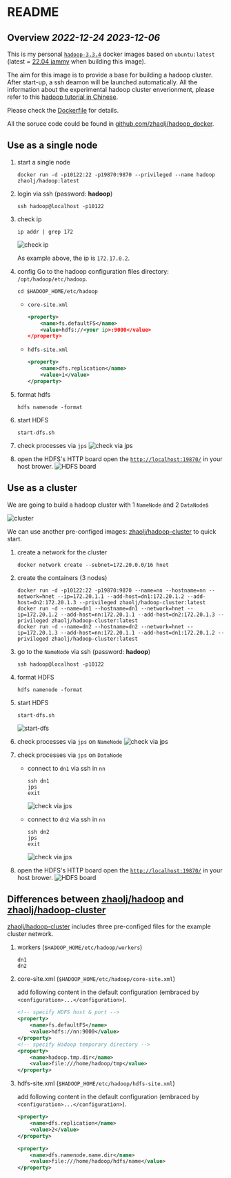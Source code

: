 # README

## Overview *2022-12-24* *2023-12-06*

This is my personal [`hadoop-3.3.4`](https://archive.apache.org/dist/hadoop/common/hadoop-3.3.4/hadoop-3.3.4.tar.gz) docker images based on `ubuntu:latest` (latest = [22.04 jammy](https://git.launchpad.net/cloud-images/+oci/ubuntu-base/tree/Dockerfile?h=refs/tags/dist-jammy-amd64-20221130&id=5107d90663ceb24789a9fa19136b0753c5651aa0) when building this image).

The aim for this image is to provide a base for building a hadoop cluster. After start-up, a ssh deamon will be launched automatically. All the information about the experimental hadoop cluster enverionment, please refer to this [hadoop tutorial in Chinese](https://www.runoob.com/w3cnote/hadoop-tutorial.html).

Please check the [Dockerfile](https://github.com/zhaolj/hadoop_docker/blob/main/docker/Dockerfile) for details.

All the soruce code could be found in [github.com/zhaolj/hadoop_docker](https://github.com/zhaolj/hadoop_docker).

## Use as a single node

1. start a single node

    ```shell
    docker run -d -p10122:22 -p19870:9870 --privileged --name hadoop zhaolj/hadoop:latest
    ```

1. login via ssh (password: **hadoop**)

    ```shell
    ssh hadoop@localhost -p10122
    ```

1. check ip

    ```shell
    ip addr | grep 172
    ```

    ![check ip](./imgs/check_ip.png "check ip")

    As example above, the ip is `172.17.0.2`.
1. config
    Go to the hadoop configuration files directory: `/opt/hadoop/etc/hadoop`.

    ```shell
    cd $HADOOP_HOME/etc/hadoop
    ```

    * `core-site.xml`

        ```xml
        <property>
            <name>fs.defaultFS</name>
            <value>hdfs://<your ip>:9000</value>
        </property>
        ```

    * `hdfs-site.xml`

        ```xml
        <property>
            <name>dfs.replication</name>
            <value>1</value>
        </property>
        ```

1. format hdfs

    ```shell
    hdfs namenode -format
    ```

1. start HDFS

    ```shell
    start-dfs.sh
    ```

1. check processes via `jps`
    ![check via jps](./imgs/jps.png "check via jps")

1. open the HDFS's HTTP board
    open the [`http://localhost:19870/`](http://localhost:19870/) in your host brower.
    ![HDFS board](./imgs/board.png "HDFS board")

## Use as a cluster

We are going to build a hadoop cluster with 1 `NameNode` and 2 `DataNode`s

![cluster](./imgs/hdfs-cluster-1.png "cluster")

We can use another pre-configed images: [zhaolj/hadoop-cluster](https://hub.docker.com/r/zhaolj/hadoop-cluster) to quick start.

1. create a network for the cluster

    ```shell
    docker network create --subnet=172.20.0.0/16 hnet
    ```

2. create the containers (3 nodes)

    ```shell
    docker run -d -p10122:22 -p19870:9870 --name=nn --hostname=nn --network=hnet --ip=172.20.1.1 --add-host=dn1:172.20.1.2 --add-host=dn2:172.20.1.3 --privileged zhaolj/hadoop-cluster:latest
    docker run -d --name=dn1 --hostname=dn1 --network=hnet --ip=172.20.1.2 --add-host=nn:172.20.1.1 --add-host=dn2:172.20.1.3 --privileged zhaolj/hadoop-cluster:latest
    docker run -d --name=dn2 --hostname=dn2 --network=hnet --ip=172.20.1.3 --add-host=nn:172.20.1.1 --add-host=dn1:172.20.1.2 --privileged zhaolj/hadoop-cluster:latest
    ```

3. go to the `NameNode` via ssh (password: **hadoop**)

    ```shell
    ssh hadoop@localhost -p10122
    ```

4. format HDFS

    ```shell
    hdfs namenode -format
    ```

5. start HDFS

    ```shell
    start-dfs.sh
    ```

    ![start-dfs](./imgs/start-dfs2.png "start-dfs")

6. check processes via `jps` on `NameNode`
    ![check via jps](./imgs/jps2.png "check via jps namenode")

7. check processes via `jps` on `DataNode`
    * connect to `dn1` via ssh in `nn`

        ```shell
        ssh dn1
        jps
        exit
        ```

        ![check via jps](./imgs/dn1.png "check via jps datanode")

    * connect to `dn2` via ssh in `nn`

        ```shell
        ssh dn2
        jps
        exit
        ```

        ![check via jps](./imgs/dn2.png "check via jps datanode")

8. open the HDFS's HTTP board
    open the [`http://localhost:19870/`](http://localhost:19870/) in your host brower.
    ![HDFS board](./imgs/board2.png "HDFS board")

## Differences between [zhaolj/hadoop](https://hub.docker.com/r/zhaolj/hadoop) and [zhaolj/hadoop-cluster](https://hub.docker.com/r/zhaolj/hadoop-cluster)

[zhaolj/hadoop-cluster](https://hub.docker.com/r/zhaolj/hadoop-cluster) includes three pre-configed files for the example cluster network.

1. workers (`$HADOOP_HOME/etc/hadoop/workers`)

    ```shell
    dn1
    dn2
    ```

2. core-site.xml (`$HADOOP_HOME/etc/hadoop/core-site.xml`)

    add following content in the default configuration (embraced by `<configuration>...</configuration>`).

    ```xml
    <!-- specify HDFS host & port -->
    <property>
        <name>fs.defaultFS</name>
        <value>hdfs://nn:9000</value>
    </property>
    <!-- specify Hadoop temporary directory -->
    <property>
        <name>hadoop.tmp.dir</name>
        <value>file:///home/hadoop/tmp</value>
    </property>
    ```

3. hdfs-site.xml (`$HADOOP_HOME/etc/hadoop/hdfs-site.xml`)

    add following content in the default configuration (embraced by `<configuration>...</configuration>`).

    ```xml
    <property>
        <name>dfs.replication</name>
        <value>2</value>
    </property>

    <property>
        <name>dfs.namenode.name.dir</name>
        <value>file:///home/hadoop/hdfs/name</value>
    </property>
    ```
